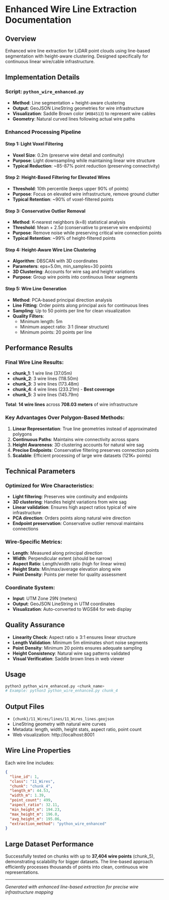 # Enhanced Wire Line Extraction Documentation

## Overview
Enhanced wire line extraction for LiDAR point clouds using line-based segmentation with height-aware clustering. Designed specifically for continuous linear wire/cable infrastructure.

## Implementation Details

### Script: `python_wire_enhanced.py`
- **Method**: Line segmentation + height-aware clustering
- **Output**: GeoJSON LineString geometries for wire infrastructure
- **Visualization**: Saddle Brown color (`#8B4513`) to represent wire cables
- **Geometry**: Natural curved lines following actual wire paths

### Enhanced Processing Pipeline

#### Step 1: Light Voxel Filtering
- **Voxel Size**: 0.2m (preserve wire detail and continuity)
- **Purpose**: Light downsampling while maintaining linear wire structure
- **Typical Reduction**: ~85-87% point reduction (preserving connectivity)

#### Step 2: Height-Based Filtering for Elevated Wires
- **Threshold**: 10th percentile (keeps upper 90% of points)
- **Purpose**: Focus on elevated wire infrastructure, remove ground clutter
- **Typical Retention**: ~90% of voxel-filtered points

#### Step 3: Conservative Outlier Removal
- **Method**: K-nearest neighbors (k=8) statistical analysis
- **Threshold**: Mean + 2.5σ (conservative to preserve wire endpoints)
- **Purpose**: Remove noise while preserving critical wire connection points
- **Typical Retention**: ~99% of height-filtered points

#### Step 4: Height-Aware Wire Line Clustering
- **Algorithm**: DBSCAN with 3D coordinates
- **Parameters**: eps=5.0m, min_samples=30 points
- **3D Clustering**: Accounts for wire sag and height variations
- **Purpose**: Group wire points into continuous linear segments

#### Step 5: Wire Line Generation
- **Method**: PCA-based principal direction analysis
- **Line Fitting**: Order points along principal axis for continuous lines
- **Sampling**: Up to 50 points per line for clean visualization
- **Quality Filters**:
  - Minimum length: 5m
  - Minimum aspect ratio: 3:1 (linear structure)
  - Minimum points: 20 points per line

## Performance Results

### Final Wire Line Results:
- **chunk_1**: 1 wire line (37.05m)
- **chunk_2**: 3 wire lines (118.50m)
- **chunk_3**: 3 wire lines (173.48m)
- **chunk_4**: 4 wire lines (233.21m) - **Best coverage**
- **chunk_5**: 3 wire lines (145.79m)

**Total**: **14 wire lines** across **708.03 meters** of wire infrastructure

### Key Advantages Over Polygon-Based Methods:
1. **Linear Representation**: True line geometries instead of approximated polygons
2. **Continuous Paths**: Maintains wire connectivity across spans
3. **Height Awareness**: 3D clustering accounts for natural wire sag
4. **Precise Endpoints**: Conservative filtering preserves connection points
5. **Scalable**: Efficient processing of large wire datasets (121K+ points)

## Technical Parameters

### Optimized for Wire Characteristics:
- **Light filtering**: Preserves wire continuity and endpoints
- **3D clustering**: Handles height variations from wire sag
- **Linear validation**: Ensures high aspect ratios typical of wire infrastructure
- **PCA direction**: Orders points along natural wire direction
- **Endpoint preservation**: Conservative outlier removal maintains connections

### Wire-Specific Metrics:
- **Length**: Measured along principal direction
- **Width**: Perpendicular extent (should be narrow)
- **Aspect Ratio**: Length/width ratio (high for linear wires)
- **Height Stats**: Min/max/average elevation along wire
- **Point Density**: Points per meter for quality assessment

### Coordinate System:
- **Input**: UTM Zone 29N (meters)
- **Output**: GeoJSON LineString in UTM coordinates
- **Visualization**: Auto-converted to WGS84 for web display

## Quality Assurance
- **Linearity Check**: Aspect ratio ≥ 3:1 ensures linear structure
- **Length Validation**: Minimum 5m eliminates short noise segments
- **Point Density**: Minimum 20 points ensures adequate sampling
- **Height Consistency**: Natural wire sag patterns validated
- **Visual Verification**: Saddle brown lines in web viewer

## Usage
```bash
python3 python_wire_enhanced.py <chunk_name>
# Example: python3 python_wire_enhanced.py chunk_4
```

## Output Files
- `{chunk}/11_Wires/lines/11_Wires_lines.geojson`
- LineString geometry with natural wire curves
- Metadata: length, width, height stats, aspect ratio, point count
- Web visualization: http://localhost:8001

## Wire Line Properties
Each wire line includes:
```json
{
  "line_id": 1,
  "class": "11_Wires",
  "chunk": "chunk_4",
  "length_m": 44.53,
  "width_m": 1.39,
  "point_count": 499,
  "aspect_ratio": 32.11,
  "min_height_m": 194.23,
  "max_height_m": 196.0,
  "avg_height_m": 195.06,
  "extraction_method": "python_wire_enhanced"
}
```

## Large Dataset Performance
Successfully tested on chunks with up to **37,404 wire points** (chunk_5), demonstrating scalability for bigger datasets. The line-based approach efficiently processes thousands of points into clean, continuous wire representations.

---
*Generated with enhanced line-based extraction for precise wire infrastructure mapping*